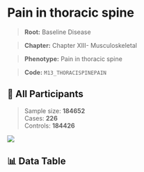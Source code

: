 # Pain in thoracic spine

> **Root:** Baseline Disease  

> **Chapter:** Chapter XIII- Musculoskeletal  

> **Phenotype:** Pain in thoracic spine  

> **Code:** `M13_THORACISPINEPAIN`

## 🧪 All Participants  
> Sample size: **184652**  
> Cases: **226**  
> Controls: **184426**
<img src="/Sensitive/Figures/ALL/Incidence/M13_THORACISPINEPAIN.png"/>

## 📊 Data Table
<CsvTableMRF src="/Sensitive/Data/ALL/Incidence/COX_M13_THORACISPINEPAIN.csv"/>

